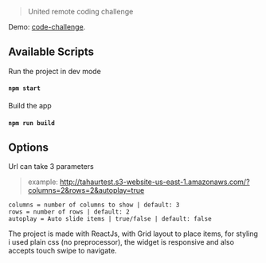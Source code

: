 > United remote coding challenge

Demo: [code-challenge](http://tahaurtest.s3-website-us-east-1.amazonaws.com/).

## Available Scripts


Run the project in dev mode
#### `npm start`

Build the app
#### `npm run build`

## Options
Url can take 3 parameters
> example: http://tahaurtest.s3-website-us-east-1.amazonaws.com/?columns=2&rows=2&autoplay=true

```
columns = number of columns to show | default: 3
rows = number of rows | default: 2
autoplay = Auto slide items | true/false | default: false
```

The project is made with ReactJs, with Grid layout to place items, for styling i used plain css (no preprocessor),
the widget is responsive and also accepts touch swipe to navigate.


